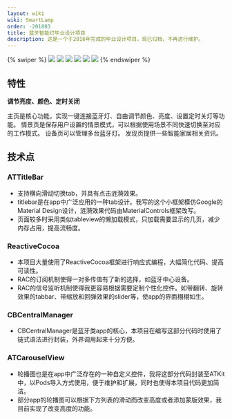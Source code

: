 ```yaml
---
layout: wiki
wiki: SmartLamp
order: -201803
title: 蓝牙智能灯毕业设计项目
description: 这是一个于2016年完成的毕业设计项目，现已归档，不再进行维护。
---
```


{% swiper %}
<img src='https://cdn.jsdelivr.net/gh/xaoxuu/cdn-assets/proj/smartlamp/screenshot01.png'>
<img src='https://cdn.jsdelivr.net/gh/xaoxuu/cdn-assets/proj/smartlamp/screenshot02.png'>
<img src='https://cdn.jsdelivr.net/gh/xaoxuu/cdn-assets/proj/smartlamp/screenshot03.png'>
<img src='https://cdn.jsdelivr.net/gh/xaoxuu/cdn-assets/proj/smartlamp/screenshot04.png'>
<img src='https://cdn.jsdelivr.net/gh/xaoxuu/cdn-assets/proj/smartlamp/screenshot05.png'>
<img src='https://cdn.jsdelivr.net/gh/xaoxuu/cdn-assets/proj/smartlamp/screenshot06.png'>
{% endswiper %}

<!-- more -->

## 特性

**调节亮度、颜色、定时关闭**

主页是核心功能，实现一键连接蓝牙灯、自由调节颜色、亮度、设置定时关灯等功能。
情景页是保存用户设置的情景模式，可以根据使用场景不同快速切换至对应的工作模式。
设备页可以管理多台蓝牙灯。
发现页提供一些智能家居相关资讯。


##   技术点

### ATTitleBar

- 支持横向滑动切换tab，并具有点击涟漪效果。
- titlebar是在app中广泛应用的一种tab设计。我写的这个小框架模仿Google的Material Design设计，涟漪效果代码由MaterialControls框架改写。
- 页面较多时采用类似tableview的懒加载模式，只加载需要显示的几页，减少内存占用，提高流畅度。

### ReactiveCocoa

- 本项目大量使用了ReactiveCocoa框架进行响应式编程，大幅简化代码、提高可读性。
- RAC的订阅机制使得一对多传值有了新的选择，如蓝牙中心设备。
- RAC的信号监听机制使得我更容易根据需要定制个性化控件。如带翻转、旋转效果的tabbar、带缩放和回弹效果的slider等，使app的界面栩栩如生。

### CBCentralManager

- CBCentralManager是蓝牙类app的核心，本项目在编写这部分代码时使用了链式语法进行封装，外界调用起来十分方便。

### ATCarouselView

- 轮播图也是在app中广泛存在的一种自定义控件，我将这部分代码封装至ATKit中，以Pods导入方式使用，便于维护和扩展，同时也使得本项目代码更加简洁。
- 部分app的轮播图可以根据下方列表的滑动而改变高度或者添加蒙版效果，我目前实现了改变高度的功能。
